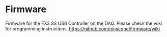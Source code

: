 # Firmware
Firmware for the FX3 SS USB Controller on the DAQ.
Please check the wiki for programming instructions.
https://github.com/ninscope/Firmware/wiki
